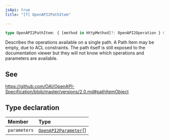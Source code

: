```yaml
---
jsApi: true
title: "[T] OpenAPI2PathItem"

---
```

```ts
type OpenAPI2PathItem: { [method in HttpMethod]?: OpenAPI2Operation } & Object & Extensions;
```

Describes the operations available on a single path. A Path Item may be empty, due to ACL constraints. The path itself is still exposed to the documentation viewer but they will not know which operations and parameters are available.

## See

https://github.com/OAI/OpenAPI-Specification/blob/master/versions/2.0.md#pathItemObject

## Type declaration

| Member | Type |
| :------ | :------ |
| `parameters` | [`OpenAPI2Parameter`](OpenAPI2Parameter.md)[] |
